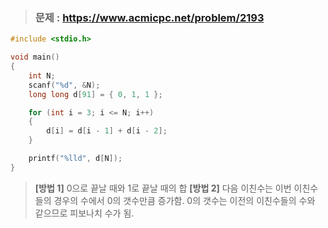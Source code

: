 >### 문제 : https://www.acmicpc.net/problem/2193
````c
#include <stdio.h>

void main()
{
	int N;
	scanf("%d", &N);
	long long d[91] = { 0, 1, 1 };

	for (int i = 3; i <= N; i++)
	{
		d[i] = d[i - 1] + d[i - 2];
	}

	printf("%lld", d[N]);
}
````
> **[방법 1]**
> 0으로 끝날 때와 1로 끝날 때의 합
> **[방법 2]**
>  다음 이친수는 이번 이친수들의 경우의 수에서 0의 갯수만큼 증가함. 0의 갯수는 이전의 이친수들의 수와 같으므로 피보나치 수가 됨.